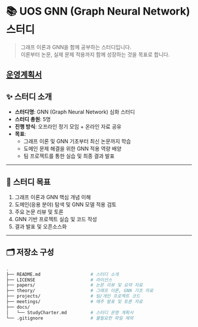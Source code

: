 # 📚 UOS GNN (Graph Neural Network) 스터디

> 그래프 이론과 GNN을 함께 공부하는 스터디입니다.  
> 이론부터 논문, 실제 문제 적용까지 함께 성장하는 것을 목표로 합니다.

[운영계획서](docs\StudyCharter.md)
---

## ✨ 스터디 소개

- **스터디명**: GNN (Graph Neural Network) 심화 스터디
- **스터디 총원**: 5명
- **진행 방식**: 오프라인 정기 모임 + 온라인 자료 공유
- **목표**: 
  - 그래프 이론 및 GNN 기초부터 최신 논문까지 학습
  - 도메인 문제 해결을 위한 GNN 적용 역량 배양
  - 팀 프로젝트를 통한 실습 및 최종 결과 발표

---

## 🎯 스터디 목표

1. 그래프 이론과 GNN 핵심 개념 이해
2. 도메인(응용 분야) 탐색 및 GNN 모델 적용 검토
3. 주요 논문 리뷰 및 토론
4. GNN 기반 프로젝트 실습 및 코드 작성
5. 결과 발표 및 오픈소스화

---

## 🗂️ 저장소 구성

```bash
.
├── README.md                   # 스터디 소개
├── LICENSE                     # 라이선스
├── papers/                     # 논문 리뷰 및 요약 자료
├── theory/                     # 그래프 이론, GNN 기초 자료
├── projects/                   # 팀/개인 프로젝트 코드
├── meetings/                   # 매주 발표 및 토론 자료
├── docs/
│   └── StudyCharter.md         # 스터디 운영 계획서
└── .gitignore                  # 불필요한 파일 제외
```
